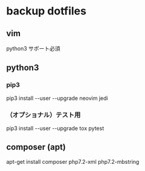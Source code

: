# backup dotfiles

## vim
python3 サポート必須

## python3

### pip3
pip3 install --user --upgrade neovim jedi

### （オプショナル）テスト用
pip3 install --user --upgrade tox pytest


## composer (apt)
apt-get install composer php7.2-xml php7.2-mbstring

